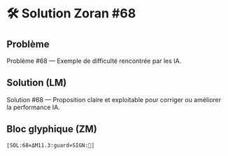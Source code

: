 # 🛠️ Solution Zoran #68

## Problème
Problème #68 — Exemple de difficulté rencontrée par les IA.

## Solution (LM)
Solution #68 — Proposition claire et exploitable pour corriger ou améliorer la performance IA.

## Bloc glyphique (ZM)
```
⟦SOL:68⋄ΔM11.3:guard⋄SIGN:🦋⟧
```
